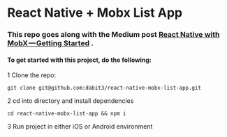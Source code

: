 # React Native + Mobx List App

### This repo goes along with the Medium post [React Native with MobX — Getting Started](https://medium.com/@dabit3/react-native-with-mobx-getting-started-ba7e18d8ff44#.1hjch5afn) .

#### To get started with this project, do the following:

1 Clone the repo:

```
git clone git@github.com:dabit3/react-native-mobx-list-app.git
```

2 cd into directory and install dependencies

```
cd react-native-mobx-list-app && npm i
```

3 Run project in either iOS or Android environment